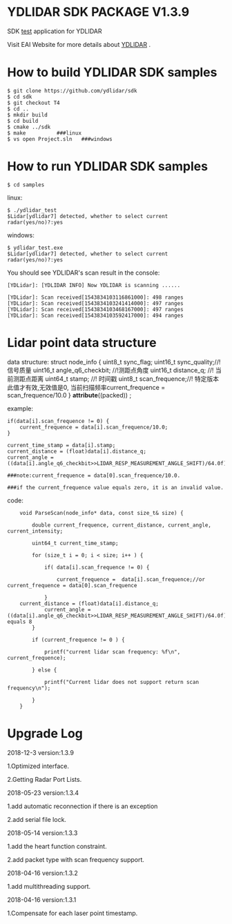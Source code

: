 YDLIDAR SDK PACKAGE V1.3.9
=====================================================================

SDK [test](https://github.com/yangfuyuan/sdk) application for YDLIDAR

Visit EAI Website for more details about [YDLIDAR](http://www.ydlidar.com/) .

How to build YDLIDAR SDK samples
=====================================================================
    $ git clone https://github.com/ydlidar/sdk
    $ cd sdk
    $ git checkout T4
    $ cd ..
    $ mkdir build
    $ cd build
    $ cmake ../sdk
    $ make			###linux
    $ vs open Project.sln	###windows
    
How to run YDLIDAR SDK samples
=====================================================================
    $ cd samples

linux:

	$ ./ydlidar_test
	$Lidar[ydlidar7] detected, whether to select current radar(yes/no)?:yes

windows:

	$ ydlidar_test.exe
	$Lidar[ydlidar7] detected, whether to select current radar(yes/no)?:yes


You should see YDLIDAR's scan result in the console:

	[YDLidar]: [YDLIDAR INFO] Now YDLIDAR is scanning ......

	[YDLidar]: Scan received[1543834103116861000]: 498 ranges
	[YDLidar]: Scan received[1543834103241414000]: 497 ranges
	[YDLidar]: Scan received[1543834103468167000]: 497 ranges
	[YDLidar]: Scan received[1543834103592417000]: 494 ranges



Lidar point data structure
=====================================================================

data structure:
	struct node_info {
		uint8_t    sync_flag;
		uint16_t   sync_quality;//!信号质量
		uint16_t   angle_q6_checkbit; //!测距点角度
		uint16_t   distance_q; //! 当前测距点距离
		uint64_t   stamp; //! 时间戳
		uint8_t    scan_frequence;//! 特定版本此值才有效,无效值是0, 当前扫描频率current_frequence = scan_frequence/10.0
	} __attribute__((packed)) ;

example:

	if(data[i].scan_frequence != 0) {
 		current_frequence = data[i].scan_frequence/10.0;
	}

	current_time_stamp = data[i].stamp;
	current_distance = (float)data[i].distance_q;
	current_angle = ((data[i].angle_q6_checkbit>>LIDAR_RESP_MEASUREMENT_ANGLE_SHIFT)/64.0f);

	###note:current_frequence = data[0].scan_frequence/10.0.

	###if the current_frequence value equals zero, it is an invalid value.

code:
        
        void ParseScan(node_info* data, const size_t& size) {

            double current_frequence, current_distance, current_angle, current_intensity;

            uint64_t current_time_stamp;

            for (size_t i = 0; i < size; i++ ) {

                if( data[i].scan_frequence != 0) {

                    current_frequence =  data[i].scan_frequence;//or current_frequence = data[0].scan_frequence

                }
		current_distance = (float)data[i].distance_q;
                current_angle = ((data[i].angle_q6_checkbit>>LIDAR_RESP_MEASUREMENT_ANGLE_SHIFT)/64.0f);//LIDAR_RESP_MEASUREMENT_ANGLE_SHIFT equals 8
            }

            if (current_frequence != 0 ) {

                printf("current lidar scan frequency: %f\n", current_frequence);

            } else {

                printf("Current lidar does not support return scan frequency\n");

            }
        }





Upgrade Log
=====================================================================

2018-12-3 version:1.3.9

1.Optimized interface.

2.Getting Radar Port Lists.

2018-05-23 version:1.3.4

1.add automatic reconnection if there is an exception

2.add serial file lock.

2018-05-14 version:1.3.3

   1.add the heart function constraint.

   2.add packet type with scan frequency support.

2018-04-16 version:1.3.2

   1.add multithreading support.

2018-04-16 version:1.3.1

   1.Compensate for each laser point timestamp.